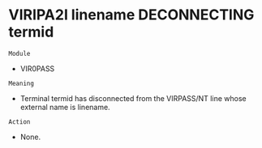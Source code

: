 # VIRIPA2I linename DECONNECTING termid

`Module`
- VIR0PASS

`Meaning`
- Terminal termid has disconnected from the VIRPASS/NT line whose external name is linename.

`Action`
- None.

